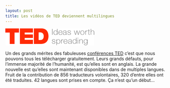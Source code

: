 ```yaml
---
layout: post
title: Les vidéos de TED deviennent multilingues
---
```


<img src="/assets/images/blog/Logos/ted_logo.gif" alt="" />  


Un des grands mérites des fabuleuses <a href="http://www.ted.com/">conférences TED</a> c’est que nous pouvons tous les télécharger gratuitement. Leurs grands défauts, pour l’immense majorité de l’humanité, est qu’elles sont en anglais. La grande nouvelle est qu’elles sont maintenant disponibles dans de multiples langues. Fruit de la contribution de 856 traducteurs volontaires, 320 d’entre elles ont été traduites. 42 langues sont prises en compte. Ça n’est qu’un début...